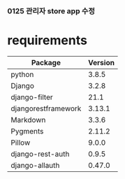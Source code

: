 <h3>0125 관리자 store app 수정 </h3>

<h1>requirements</h1>

| Package             | Version |
| ------------------- | ------- |
| python              | 3.8.5   |
| Django              | 3.2.8   |
| django-filter       | 21.1    |
| djangorestframework | 3.13.1  |
| Markdown            | 3.3.6   |
| Pygments            | 2.11.2  |
| Pillow              | 9.0.0   |
| django-rest-auth    | 0.9.5   |
| django-allauth      | 0.47.0  |
